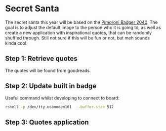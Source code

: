 # Secret Santa

The secret santa this year will be based on the [Pimoroni Badger 2040](https://shop.pimoroni.com/products/badger-2040?variant=39752959852627).
The goal is to adjust the default image to the person who it is going to, as well as create a new application with inspirational quotes, that
can be randomly shuffled through.
Still not sure if this will be fun or not, but meh sounds kinda cool.

## Step 1: Retrieve quotes

The quotes will be found from goodreads.

## Step 2: Update built in badge

Useful command whilst developing to connect to board:

```bash
rshell -p /dev/tty.usbmodem101  --buffer-size 512
```

## Step 3: Quotes application
